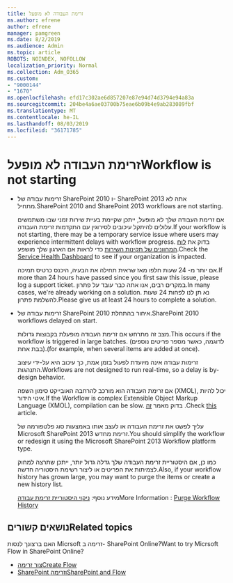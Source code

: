 ```yaml
---
title: זרימת העבודה לא מופעל
ms.author: efrene
author: efrene
manager: pamgreen
ms.date: 8/2/2019
ms.audience: Admin
ms.topic: article
ROBOTS: NOINDEX, NOFOLLOW
localization_priority: Normal
ms.collection: Adm_O365
ms.custom:
- "9000144"
- "1670"
ms.openlocfilehash: efd17c302ae6d857207e87e94d74d3794e94a83a
ms.sourcegitcommit: 204be4a6ae03700b75eae6b09b4e9ab283089fbf
ms.translationtype: MT
ms.contentlocale: he-IL
ms.lasthandoff: 08/03/2019
ms.locfileid: "36171785"
---
```

# <a name="workflow-is-not-starting"></a><span data-ttu-id="d8adc-102">זרימת העבודה לא מופעל</span><span class="sxs-lookup"><span data-stu-id="d8adc-102">Workflow is not starting</span></span>

- <span data-ttu-id="d8adc-103">זרימות עבודה של SharePoint 2010 ו- SharePoint 2013 אתה לא מתחיל.</span><span class="sxs-lookup"><span data-stu-id="d8adc-103">SharePoint 2010 and SharePoint 2013 workflows are not starting.</span></span>

    <span data-ttu-id="d8adc-104">אם זרימת העבודה שלך לא מופעל, ייתכן שקיימת בעיית שירות זמני שבו משתמשים עלולים להיתקל עיכובים לסירוגין עם התקדמות זרימת העבודה.</span><span class="sxs-lookup"><span data-stu-id="d8adc-104">If your workflow is not starting, there may be a temporary service issue where users may experience intermittent delays with workflow progress.</span></span> <span data-ttu-id="d8adc-105">בדוק את [לוח המחוונים של תקינות השירות](https:/admin.microsoft.com/AdminPortal/Home#/servicehealth) כדי לראות אם הארגון שלך מושפע.</span><span class="sxs-lookup"><span data-stu-id="d8adc-105">Check the [Service Health Dashboard](https:/admin.microsoft.com/AdminPortal/Home#/servicehealth) to see if your organization is impacted.</span></span>

    <span data-ttu-id="d8adc-106">אם יותר מ- 24 שעות חלפו מאז שראית תחילה את הבעיה, היכנס כרטיס תמיכה.</span><span class="sxs-lookup"><span data-stu-id="d8adc-106">If more than 24 hours have passed since you first saw this issue, please log a support ticket.</span></span> <span data-ttu-id="d8adc-107">במקרים רבים, אנו אתה כבר עובד על פתרון.</span><span class="sxs-lookup"><span data-stu-id="d8adc-107">In many cases, we're already working on a solution.</span></span> <span data-ttu-id="d8adc-108">נא תן לנו לפחות 24 שעות להשלמת פתרון.</span><span class="sxs-lookup"><span data-stu-id="d8adc-108">Please give us at least 24 hours to complete a solution.</span></span>

- <span data-ttu-id="d8adc-109">זרימות עבודה של SharePoint 2010 איחור בהתחלת.</span><span class="sxs-lookup"><span data-stu-id="d8adc-109">SharePoint 2010 workflows delayed on start.</span></span>

    <span data-ttu-id="d8adc-110">מצב זה מתרחש אם זרימת העבודה מופעלת בקבוצות גדולות.</span><span class="sxs-lookup"><span data-stu-id="d8adc-110">This occurs if the workflow is triggered in large batches.</span></span> <span data-ttu-id="d8adc-111">(לדוגמה, כאשר מספר פריטים נוספים בבת אחת).</span><span class="sxs-lookup"><span data-stu-id="d8adc-111">(for example, when several items are added at once).</span></span>

    <span data-ttu-id="d8adc-112">זרימות עבודה אינה מיועדת לפעול בזמן אמת, כך עיכוב היא על-ידי עיצוב התנהגות.</span><span class="sxs-lookup"><span data-stu-id="d8adc-112">Workflows are not designed to run real-time, so a delay is by-design behavior.</span></span>

    <span data-ttu-id="d8adc-113">אם זרימת העבודה הוא מורכב להרחבה האובייקט סימון השפה (XMOL), יכול להיות איטי הידור.</span><span class="sxs-lookup"><span data-stu-id="d8adc-113">If the Workflow is complex Extensible Object Markup Language (XMOL), compilation can be slow.</span></span> <span data-ttu-id="d8adc-114">בדוק מאמר [זה](https://support.microsoft.com/en-us/kb/3043697) .</span><span class="sxs-lookup"><span data-stu-id="d8adc-114">Check [this](https://support.microsoft.com/en-us/kb/3043697) article.</span></span>

    <span data-ttu-id="d8adc-115">עליך לפשט את זרימת העבודה או לעצב אותו באמצעות סוג פלטפורמה של Microsoft SharePoint 2013 זרימת מחדש.</span><span class="sxs-lookup"><span data-stu-id="d8adc-115">You should simplify the workflow or redesign it using the Microsoft SharePoint 2013 Workflow platform type.</span></span>

    <span data-ttu-id="d8adc-116">כמו כן, אם היסטוריית זרימת העבודה שלך גדלה גדול יותר, ייתכן שתרצה למחוק לצמיתות את הפריטים או ליצור רשימת היסטוריה חדשה.</span><span class="sxs-lookup"><span data-stu-id="d8adc-116">Also, if your workflow history has grown large, you may want to purge the items or create a new history list.</span></span>

    <span data-ttu-id="d8adc-117">מידע נוסף: [ניקוי היסטוריית זרימת עבודה](https://blogs.technet.microsoft.com/marj/2015/08/07/sharepoint-2010-workflows-best-practice-purge-workflow-history-list-items/)</span><span class="sxs-lookup"><span data-stu-id="d8adc-117">More Information : [Purge Workflow History](https://blogs.technet.microsoft.com/marj/2015/08/07/sharepoint-2010-workflows-best-practice-purge-workflow-history-list-items/)</span></span>


## <a name="related-topics"></a><span data-ttu-id="d8adc-118">נושאים קשורים</span><span class="sxs-lookup"><span data-stu-id="d8adc-118">Related topics</span></span>
<span data-ttu-id="d8adc-119">האם ברצונך לנסות Micrsoft זרימה ב- SharePoint Online?</span><span class="sxs-lookup"><span data-stu-id="d8adc-119">Want to try Micrsoft Flow in SharePoint Online?</span></span>
- [<span data-ttu-id="d8adc-120">צור זרימה</span><span class="sxs-lookup"><span data-stu-id="d8adc-120">Create Flow</span></span>](https://support.office.com/article/Create-a-flow-for-a-list-or-library-in-SharePoint-Online-or-OneDrive-for-Business-a9c3e03b-0654-46af-a254-20252e580d01) 
- [<span data-ttu-id="d8adc-121">SharePoint וזרימה</span><span class="sxs-lookup"><span data-stu-id="d8adc-121">SharePoint and Flow</span></span>](https://flow.microsoft.com/blog/sharepoint-and-flow/) 


